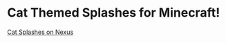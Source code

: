 # Cat Themed Splashes for Minecraft!

[Cat Splashes on Nexus](www.nexusmods.com/minecraft/mods/412 "Nexus mod page")
